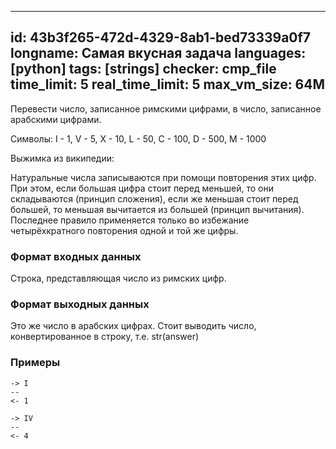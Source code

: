 
---
id: 43b3f265-472d-4329-8ab1-bed73339a0f7
longname: Самая вкусная задача
languages: [python]
tags: [strings]
checker: cmp_file
time_limit: 5
real_time_limit: 5
max_vm_size: 64M
---


Перевести число, записанное римскими цифрами, в число, записанное арабскими цифрами. 

Символы: I - 1, V - 5, X - 10, L - 50, C - 100, D - 500, M - 1000

Выжимка из википедии: 

Натуральные числа записываются при помощи повторения этих цифр. При этом, если большая цифра стоит перед меньшей, то они складываются (принцип сложения), если же меньшая стоит перед большей, то меньшая вычитается из большей (принцип вычитания). Последнее правило применяется только во избежание четырёхкратного повторения одной и той же цифры.


### Формат входных данных

Строка, представляющая число из римских цифр.

### Формат выходных данных

Это же число в арабских цифрах. Стоит выводить число, конвертированное в строку, т.е. str(answer)

### Примеры

```
-> I
--
<- 1
```

```
-> IV
--
<- 4
```
